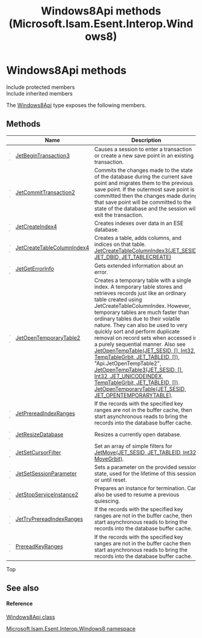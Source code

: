 ﻿---
title: Windows8Api methods (Microsoft.Isam.Esent.Interop.Windows8)
TOCTitle: Windows8Api methods
ms:assetid: Methods.T:Microsoft.Isam.Esent.Interop.Windows8.Windows8Api
ms:mtpsurl: https://msdn.microsoft.com/library/microsoft.isam.esent.interop.windows8.windows8api_methods(v=EXCHG.10)
ms:contentKeyID: 55104457
ms.date: 07/30/2014
ms.topic: article
---

# Windows8Api methods

Include protected members  
Include inherited members  

The [Windows8Api](dn335490\(v=exchg.10\).md) type exposes the following members.

## Methods

<table>
<thead>
<tr class="header">
<th> </th>
<th>Name</th>
<th>Description</th>
</tr>
</thead>
<tbody>
<tr class="odd">
<td><img src="../images/dn292146.pubmethod(exchg.10).gif" title="Public method" alt="Public method" /><img src="../images/dn292146.static(exchg.10).gif" title="Static member" alt="Static member" /></td>
<td><a href="dn335374(v=exchg.10).md">JetBeginTransaction3</a></td>
<td>Causes a session to enter a transaction or create a new save point in an existing transaction.</td>
</tr>
<tr class="even">
<td><img src="../images/dn292146.pubmethod(exchg.10).gif" title="Public method" alt="Public method" /><img src="../images/dn292146.static(exchg.10).gif" title="Static member" alt="Static member" /></td>
<td><a href="dn335489(v=exchg.10).md">JetCommitTransaction2</a></td>
<td>Commits the changes made to the state of the database during the current save point and migrates them to the previous save point. If the outermost save point is committed then the changes made during that save point will be committed to the state of the database and the session will exit the transaction.</td>
</tr>
<tr class="odd">
<td><img src="../images/dn292146.pubmethod(exchg.10).gif" title="Public method" alt="Public method" /><img src="../images/dn292146.static(exchg.10).gif" title="Static member" alt="Static member" /></td>
<td><a href="dn335488(v=exchg.10).md">JetCreateIndex4</a></td>
<td>Creates indexes over data in an ESE database.</td>
</tr>
<tr class="even">
<td><img src="../images/dn292146.pubmethod(exchg.10).gif" title="Public method" alt="Public method" /><img src="../images/dn292146.static(exchg.10).gif" title="Static member" alt="Static member" /></td>
<td><a href="dn335377(v=exchg.10).md">JetCreateTableColumnIndex4</a></td>
<td>Creates a table, adds columns, and indices on that table. <a href="dn292129(v=exchg.10).md">JetCreateTableColumnIndex3(JET_SESID, JET_DBID, JET_TABLECREATE)</a></td>
</tr>
<tr class="odd">
<td><img src="../images/dn292146.pubmethod(exchg.10).gif" title="Public method" alt="Public method" /><img src="../images/dn292146.static(exchg.10).gif" title="Static member" alt="Static member" /></td>
<td><a href="dn335493(v=exchg.10).md">JetGetErrorInfo</a></td>
<td>Gets extended information about an error.</td>
</tr>
<tr class="even">
<td><img src="../images/dn292146.pubmethod(exchg.10).gif" title="Public method" alt="Public method" /><img src="../images/dn292146.static(exchg.10).gif" title="Static member" alt="Static member" /></td>
<td><a href="dn335378(v=exchg.10).md">JetOpenTemporaryTable2</a></td>
<td>Creates a temporary table with a single index. A temporary table stores and retrieves records just like an ordinary table created using JetCreateTableColumnIndex. However, temporary tables are much faster than ordinary tables due to their volatile nature. They can also be used to very quickly sort and perform duplicate removal on record sets when accessed in a purely sequential manner. Also see <a href="dn292231(v=exchg.10).md">JetOpenTempTable(JET_SESID, [], Int32, TempTableGrbit, JET_TABLEID, [])</a>, &quot;Api.JetOpenTempTable2&quot;, <a href="dn292233(v=exchg.10).md">JetOpenTempTable3(JET_SESID, [], Int32, JET_UNICODEINDEX, TempTableGrbit, JET_TABLEID, [])</a>. <a href="dn335326(v=exchg.10).md">JetOpenTemporaryTable(JET_SESID, JET_OPENTEMPORARYTABLE)</a>.</td>
</tr>
<tr class="odd">
<td><img src="../images/dn292146.pubmethod(exchg.10).gif" title="Public method" alt="Public method" /><img src="../images/dn292146.static(exchg.10).gif" title="Static member" alt="Static member" /></td>
<td><a href="dn335382(v=exchg.10).md">JetPrereadIndexRanges</a></td>
<td>If the records with the specified key ranges are not in the buffer cache, then start asynchronous reads to bring the records into the database buffer cache.</td>
</tr>
<tr class="even">
<td><img src="../images/dn292146.pubmethod(exchg.10).gif" title="Public method" alt="Public method" /><img src="../images/dn292146.static(exchg.10).gif" title="Static member" alt="Static member" /></td>
<td><a href="dn335496(v=exchg.10).md">JetResizeDatabase</a></td>
<td>Resizes a currently open database.</td>
</tr>
<tr class="odd">
<td><img src="../images/dn292146.pubmethod(exchg.10).gif" title="Public method" alt="Public method" /><img src="../images/dn292146.static(exchg.10).gif" title="Static member" alt="Static member" /></td>
<td><a href="dn335383(v=exchg.10).md">JetSetCursorFilter</a></td>
<td>Set an array of simple filters for <a href="dn292217(v=exchg.10).md">JetMove(JET_SESID, JET_TABLEID, Int32, MoveGrbit)</a>.</td>
</tr>
<tr class="even">
<td><img src="../images/dn292146.pubmethod(exchg.10).gif" title="Public method" alt="Public method" /><img src="../images/dn292146.static(exchg.10).gif" title="Static member" alt="Static member" /></td>
<td><a href="dn335495(v=exchg.10).md">JetSetSessionParameter</a></td>
<td>Sets a parameter on the provided session state, used for the lifetime of this session or until reset.</td>
</tr>
<tr class="odd">
<td><img src="../images/dn292146.pubmethod(exchg.10).gif" title="Public method" alt="Public method" /><img src="../images/dn292146.static(exchg.10).gif" title="Static member" alt="Static member" /></td>
<td><a href="dn335494(v=exchg.10).md">JetStopServiceInstance2</a></td>
<td>Prepares an instance for termination. Can also be used to resume a previous quiescing.</td>
</tr>
<tr class="even">
<td><img src="../images/dn292146.pubmethod(exchg.10).gif" title="Public method" alt="Public method" /><img src="../images/dn292146.static(exchg.10).gif" title="Static member" alt="Static member" /></td>
<td><a href="dn335386(v=exchg.10).md">JetTryPrereadIndexRanges</a></td>
<td>If the records with the specified key ranges are not in the buffer cache, then start asynchronous reads to bring the records into the database buffer cache.</td>
</tr>
<tr class="odd">
<td><img src="../images/dn292146.pubmethod(exchg.10).gif" title="Public method" alt="Public method" /><img src="../images/dn292146.static(exchg.10).gif" title="Static member" alt="Static member" /></td>
<td><a href="dn335499(v=exchg.10).md">PrereadKeyRanges</a></td>
<td>If the records with the specified key ranges are not in the buffer cache then start asynchronous reads to bring the records into the database buffer cache.</td>
</tr>
</tbody>
</table>


Top

## See also

#### Reference

[Windows8Api class](dn335490\(v=exchg.10\).md)

[Microsoft.Isam.Esent.Interop.Windows8 namespace](dn335439\(v=exchg.10\).md)


